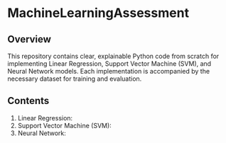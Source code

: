 # MachineLearningAssessment

## Overview
This repository contains clear, explainable Python code from scratch for implementing Linear Regression, Support Vector Machine (SVM), and Neural Network models. Each implementation is accompanied by the necessary dataset for training and evaluation.

## Contents
1. Linear Regression:
2. Support Vector Machine (SVM):
3. Neural Network:
